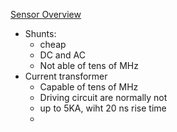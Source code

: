 
[Sensor Overview](https://ieeexplore.ieee.org/abstract/document/1257710) 
* Shunts: 
	* cheap  
	* DC and AC
	* Not able of tens of MHz
* Current transformer
	* Capable of tens of MHz
	* Driving circuit are normally not
	* up to 5KA, wiht 20 ns rise time
	* 